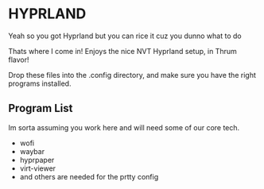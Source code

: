 # HYPRLAND

Yeah so you got Hyprland but you can rice it cuz you dunno what to do

Thats where I come in! Enjoys the nice NVT Hyprland setup, in Thrum flavor!

Drop these files into the .config directory, and make sure you have the right programs installed.

## Program List

Im sorta assuming you work here and will need some of our core tech.

* wofi
* waybar
* hyprpaper
* virt-viewer
* and others are needed for the prtty config
